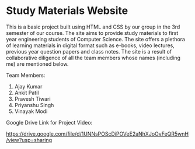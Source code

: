 # Study Materials Website
This is a basic project built using HTML and CSS by our group in the 3rd semester of our course. The site aims to provide study materials to first year engineering students of Computer Science. The site offers a plethora of learning materials in digital format such as e-books, video lectures, previous year question papers and class notes. The site is a result of collaborative diligence of all the team members whose names (including me) are mentioned below.

Team Members:
1) Ajay Kumar
2) Ankit Patil
3) Pravesh Tiwari
4) Priyanshu Singh
5) Vinayak Modi

Google Drive Link for Project Video:

https://drive.google.com/file/d/1UNNsPOScDiPOVeE2aNhXJoOvFeQR5wnH/view?usp=sharing
